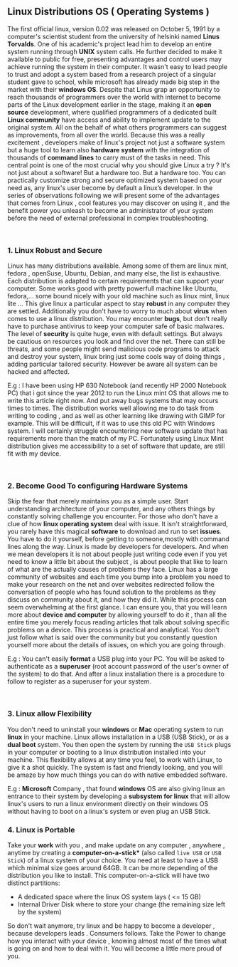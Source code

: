 ## Linux Distributions OS ( Operating Systems )

The first official linux, version 0.02 was released on October 5, 1991 by a computer's scientist student from the university of helsinki named **Linus Torvalds**. One of his academic's project lead him to develop an entire system running through **UNIX** system calls. He further decided to make it available to public for free, presenting advantages and control users may achieve running the system in their computer. It wasn't easy to lead people to trust and adopt a system based from a research project of a singular student gave to school, while microsoft has already made big step in the market with their **windows OS**. Despite that Linus grap an opportunity to reach thousands of programmers over the world with internet to become parts of the Linux development earlier in the stage, making it an **open source** development, where qualified programmers of a dedicated built **Linux community** have access and ability to implement update to the original system. All on the behalf of what others programmers can suggest as improvements, from all over the world. Because this was a really excitement , developers make of linux's project not just a software system but a huge tool to learn also **hardware system** with the integration of thousands of **command lines** to carry must of the tasks in need. This central point is one of the most crucial why you should give Linux a try ? It's not just about a software! But a hardware too. But a hardware too. You can practically customize strong and secure optimized system based on your need as, any linux's user become by default a linux’s developer. In the series of observations following we will present some of the advantages that comes from Linux , cool features you may discover on using it , and the benefit power you unleash to become an administrator of your system before the need of external professional in complex troubleshooting.

<br/>

### 1. Linux Robust and Secure

Linux has many distributions available. Among some of them are linux mint, fedora , openSuse, Ubuntu, Debian, and many else, the list is exhaustive. Each distribution is adapted to certain requirements that can support your computer. Some works good with pretty powerfull machine like Ubuntu, fedora,... some bound nicely with your old machine such as linux mint, linux lite ... This give linux a particular aspect to stay **robust** in any computer they are settled. Additionally you don't have to worry to much about **virus** when comes to use a linux distribution. You may encounter **bugs**, but don't really have to purchase antivirus to keep your computer safe of basic malwares. The level of **security** is quite huge, even with default settings. But always be cautious on resources you look and find over the net. There can still be threats, and some people might send malicious code programs to attack and destroy your system, linux bring just some cools way of doing things , adding particular tailored security. However be aware all system can be hacked and affected.

E.g : I have been using HP 630 Notebook (and recently HP 2000 Notebook PC) that i got since the year 2012 to run the Linux mint OS that allows me to write this article right now. And put away bugs systems that may occurs times to times. The distribution works well allowing me to do task from writing to coding , and as well as other learning like drawing with GIMP for example. This will be difficult, if it was to use this old PC with Windows system. I will certainly struggle encountering new software update that has requirements more than the match of my PC. Fortunately using Linux Mint distribution gives me accessibility to a set of software that update, are still fit with my device.

<br/>

### 2. Become Good To configuring Hardware Systems

Skip the fear that merely maintains you as a simple user. Start understanding architecture of your computer, and any others things by constantly solving challenge you encounter. For those who don't have a clue of how **linux operating system** deal with issue. It isn't straightforward, you rarely have this magical **software** to download and run to set **issues**. You have to do it yourself, before getting to someone,mostly with command lines along the way. Linux is made by developers for developers. And when we mean developers it is not about people just writing code even if you yet need to know a little bit about the subject , is about people that like to learn of what are the actually causes of problems they face. Linux has a large community of websites and each time you bump into a problem you need to make your research on the net and over websites redirected follow the conversation of people who has found solution to the problems as they discuss on community about it, and how they did it. While this process can seem overwhelming at the first glance. I can ensure you, that you will learn more about **device and computer** by allowing yourself to do it , than all the entire time you merely focus reading articles that talk about solving specific problems on a device. This process is practical and analytical. You don't just follow what is said over the community but you constantly question yourself more about the details of issues, on which you are going through.

E.g : You can't easily **format** a USB plug into your PC. You will be asked to authenticate as a **superuser** (root account password of the user's owner of the system) to do that. And after a linux installation there is a procedure to follow to register as a superuser for your system.

<br/>

### 3. Linux allow Flexibility

You don't need to uninstall your **windows** or **Mac** operating system to run **linux** in your machine.
Linux allows installation in a USB (USB Stick), or as a **dual boot** system. You then open the system by running the `USB Stick` plugs in your computer or booting to a linux distribution installed into your machine. This flexibility allows at any time you feel, to work with Linux, to give it a shot quickly. The system is fast and friendly looking, and you will be amaze by how much things you can do with native embedded software.

E.g : **Microsoft** Company , that found **windows** OS are also giving linux an entrance to their system by developing a **subsystem for linux** that will allow linux's users to run a linux environment directly on their windows OS without having to boot on a linux's system or even plug an USB Stick.

### 4. Linux is Portable

Take your **work** with you , and make update on any computer , anywhere , anytime by creating a **computer-on-a-stick\*** (also called `live USB` or `USB Stick`) of a linux system of your choice. You need at least to have a USB which minimal size goes around 64GB. It can be more depending of the distribution you like to install. This computer-on-a-stick will have two distinct partitions:

- A dedicated space where the linux OS system lays ( <= 15 GB)
- Internal Driver Disk where to store your change (the remaining size left by the system)

So don't wait anymore, try linux and be happy to become a developer , because developers leads . Consumers follows. Take the Power to change how you interact with your device , knowing almost most of the times what is going on and how to deal with it. You will become a little more proud of you.
